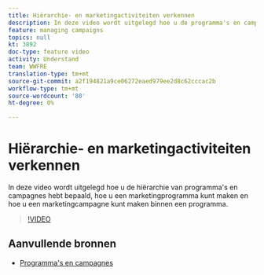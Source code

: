 ```yaml
---
title: Hiërarchie- en marketingactiviteiten verkennen
description: In deze video wordt uitgelegd hoe u de programma's en campagnes in de Adobe Campagne Standard (ACS) hebt geordend, hoe u een marketingprogramma maakt en hoe u een marketingcampagne binnen een programma kunt maken.
feature: managing campaigns
topics: null
kt: 3892
doc-type: feature video
activity: Understand
team: WWFRE
translation-type: tm+mt
source-git-commit: a2f194821a9ce06272eaed979ee2d8c62cccac2b
workflow-type: tm+mt
source-wordcount: '80'
ht-degree: 0%

---
```



# Hiërarchie- en marketingactiviteiten verkennen

In deze video wordt uitgelegd hoe u de hiërarchie van programma&#39;s en campagnes hebt bepaald, hoe u een marketingprogramma kunt maken en hoe u een marketingcampagne kunt maken binnen een programma.

>[!VIDEO](https://video.tv.adobe.com/v/18465?quality=12)

## Aanvullende bronnen

* [Programma&#39;s en campagnes](https://docs.adobe.com/content/help/en/campaign-standard/using/getting-started/marketing-plans/programs-and-campaigns.html)
